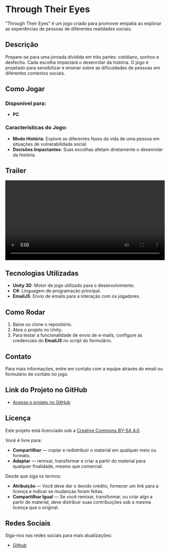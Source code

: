 # Through Their Eyes

"Through Their Eyes" é um jogo criado para promover empatia ao explorar as experiências de pessoas de diferentes realidades sociais.

## Descrição

Prepare-se para uma jornada dividida em três partes: cotidiano, sonhos e desfecho. Cada escolha impactará o desenrolar da história. O jogo é projetado para sensibilizar e ensinar sobre as dificuldades de pessoas em diferentes contextos sociais.

## Como Jogar

### Disponível para:
- **PC**

### Características do Jogo:
- **Modo História**: Explore as diferentes fases da vida de uma pessoa em situações de vulnerabilidade social.
- **Decisões Impactantes**: Suas escolhas afetam diretamente o desenrolar da história.

## Trailer 

<section id="trailer">
  <video width="100%" height="auto" controls>
    <source src="Through_Their_Eyes_Trailer.mp4" type="video/mp4">
    Seu navegador não suporta a reprodução de vídeos. 
    <a href="Through_Their_Eyes_Trailer.mp4" target="_blank">Clique aqui para assistir</a>.
  </video>
</section>

## Tecnologias Utilizadas

- **Unity 3D**: Motor de jogo utilizado para o desenvolvimento.
- **C#**: Linguagem de programação principal.
- **EmailJS**: Envio de emails para a interação com os jogadores.

## Como Rodar

1. Baixe ou clone o repositório.
2. Abra o projeto no Unity.
3. Para testar a funcionalidade de envio de e-mails, configure as credenciais do **EmailJS** no script do formulário.

## Contato

Para mais informações, entre em contato com a equipe através do email ou formulário de contato no jogo.

## Link do Projeto no GitHub

- [Acesse o projeto no GitHub](https://github.com/2024-2-MCC1/Projeto4)

## Licença

Este projeto está licenciado sob a [Creative Commons BY-SA 4.0](https://creativecommons.org/licenses/by-sa/4.0/).  

Você é livre para:  
- **Compartilhar** — copiar e redistribuir o material em qualquer meio ou formato.  
- **Adaptar** — remixar, transformar e criar a partir do material para qualquer finalidade, mesmo que comercial.  

Desde que siga os termos:  
- **Atribuição** — Você deve dar o devido crédito, fornecer um link para a licença e indicar se mudanças foram feitas.  
- **Compartilhar Igual** — Se você remixar, transformar, ou criar algo a partir do material, deve distribuir suas contribuições sob a mesma licença que o original.


## Redes Sociais

Siga-nos nas redes sociais para mais atualizações:
- [Github](https://github.com/2024-2-MCC1/Projeto4)
